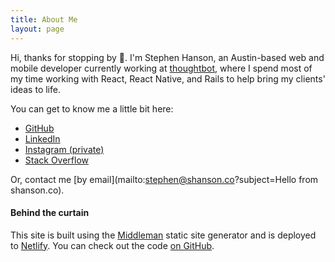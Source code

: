 ```yaml
---
title: About Me
layout: page
---
```


Hi, thanks for stopping by 👋. I'm Stephen Hanson, an Austin-based web and
mobile developer currently working at [thoughtbot](https://thoughtbot.com),
where I spend most of my time working with React, React Native, and Rails to
help bring my clients' ideas to life.

You can get to know me a little bit here:

- [GitHub](https://github.com/stevehanson)
- [LinkedIn](https://www.linkedin.com/in/hansonsteve)
- [Instagram (private)](https://instagram.com/steve_hanson)
- [Stack Overflow](https://stackoverflow.com/users/680847/steve-hanson)

Or, contact me [by email](mailto:stephen@shanson.co?subject=Hello from shanson.co).

#### Behind the curtain

This site is built using the [Middleman](https://middlemanapp.com/) static site generator and is deployed to [Netlify](https://www.netlify.com/). You can check out the code [on GitHub](https://github.com/stevehanson/shanson-co).
